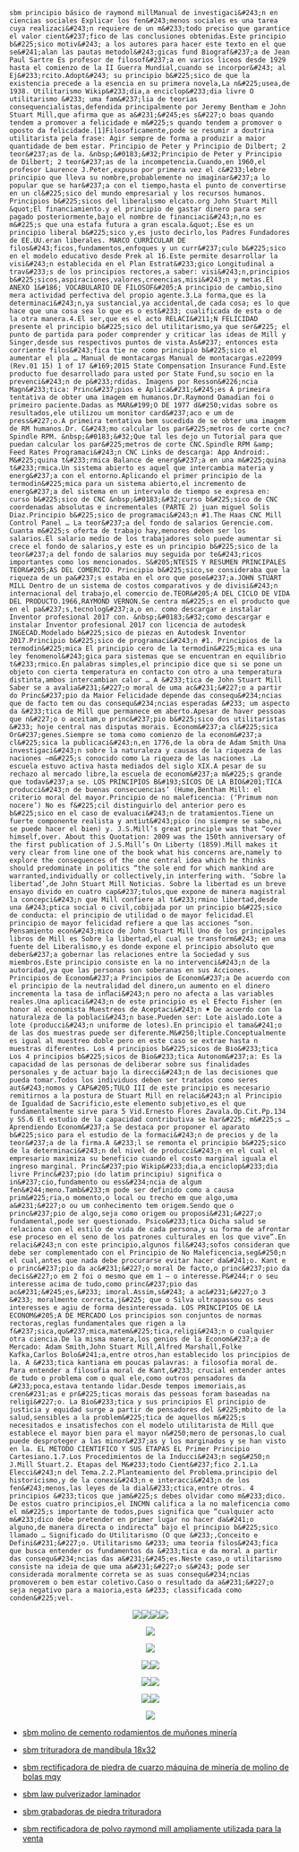 
```
sbm principio básico de raymond millManual de investigaci&#243;n en ciencias sociales Explicar los fen&#243;menos sociales es una tarea cuya realizaci&#243;n requiere de un m&#233;todo preciso que garantice el valor cient&#237;fico de las conclusiones obtenidas.Este principio b&#225;sico motiv&#243; a los autores para hacer este texto en el que se&#241;alan las pautas metodol&#243;gicas fund Biograf&#237;a de Jean Paul Sartre Es profesor de filosof&#237;a en varios liceos desde 1929 hasta el comienzo de la II Guerra Mundial,cuando se incorpor&#243; al Ej&#233;rcito.Adopt&#243; su principio b&#225;sico de que la existencia precede a la esencia en su primera novela,La n&#225;usea,de 1938. Utilitarismo Wikip&#233;dia,a enciclop&#233;dia livre O utilitarismo &#233; uma fam&#237;lia de teorias consequencialistas,defendida principalmente por Jeremy Bentham e John Stuart Mill,que afirma que as a&#231;&#245;es s&#227;o boas quando tendem a promover a felicidade e m&#225;s quando tendem a promover o oposto da felicidade.[1]Filosoficamente,pode se resumir a doutrina utilitarista pela frase: Agir sempre de forma a produzir a maior quantidade de bem estar. Principio de Peter y Principio de Dilbert; 2 teor&#237;as de la. &nbsp;&#0183;&#32;Principio de Peter y Principio de Dilbert; 2 teor&#237;as de la incompetencia.Cuando,en 1960,el profesor Laurence J.Peter,expuso por primera vez el c&#233;lebre principio que lleva su nombre,probablemente no imaginar&#237;a lo popular que se har&#237;a con el tiempo,hasta el punto de convertirse en un cl&#225;sico del mundo empresarial y los recursos humanos. Principios b&#225;sicos del liberalismo elcato.org John Stuart Mill &quot;El financiamiento.y el principio de gastar dinero para ser pagado posteriormente,bajo el nombre de financiaci&#243;n,no es m&#225;s que una estafa futura a gran escala.&quot;.Ese es un principio liberal b&#225;sico y,es justo decirlo,los Padres Fundadores de EE.UU.eran liberales. MARCO CURRICULAR DE filos&#243;ficos,fundamentos,enfoques y un curr&#237;culo b&#225;sico en el modelo educativo desde Prek al 16.Este permite desarrollar la visi&#243;n establecida en el Plan Estrat&#233;gico Longitudinal a trav&#233;s de los principios rectores,a saber: visi&#243;n,principios b&#225;sicos,aspiraciones,valores,creencias,misi&#243;n y metas.El ANEXO 1&#186; VOCABULARIO DE FILOSOF&#205;A principio de cambio,sino mera actividad perfectiva del propio agente.3.La forma,que es la determinaci&#243;n,ya sustancial,ya accidental,de cada cosa; es lo que hace que una cosa sea lo que es o est&#233; cualificada de esta o de la otra manera.4.El ser,que es el acto RELACI&#211;N FELICIDAD presente el principio b&#225;sico del utilitarismo,ya que ser&#225; el punto de partida para poder comprender y criticar las ideas de Mill y Singer,desde sus respectivos puntos de vista.As&#237; entonces esta corriente filos&#243;fica tie ne como principio b&#225;sico el aumentar el pla … Manual de montacargas Manual de montacargas.e22099 (Rev.01 15) 1 of 17 &#169;2015 State Compensation Insurance Fund.Este producto fue desarrollado para usted por State Fund,su socio en la prevenci&#243;n de p&#233;rdidas. Imagens por Resson&#226;ncia Magn&#233;tica: Princ&#237;pios e Aplica&#231;&#245;es A primeira tentativa de obter uma imagem em humanos.Dr.Raymond Damadian foi o primeiro paciente.Dadas as MAR&#199;O DE 1977 d&#250;vidas sobre os resultados,ele utilizou um monitor card&#237;aco e um de press&#227;o.A primeira tentativa bem sucedida de se obter uma imagem de RM humanos.Dr. C&#243;mo calcular los par&#225;metros de corte cnc? Spindle RPM. &nbsp;&#0183;&#32;Que tal les dejo un Tutorial para que puedan calcular los par&#225;metros de corte CNC.Spindle RPM &amp; Feed Rates Programaci&#243;n CNC Links de descarga: App Android:. M&#225;quina t&#233;rmica Balance de energ&#237;a en una m&#225;quina t&#233;rmica.Un sistema abierto es aquel que intercambia materia y energ&#237;a con el entorno.Aplicando el primer principio de la termodin&#225;mica para un sistema abierto,el incremento de energ&#237;a del sistema en un intervalo de tiempo se expresa en: curso b&#225;sico de CNC &nbsp;&#0183;&#32;curso b&#225;sico de CNC coordenadas absolutas e incrementales (PARTE 2) juan miguel Solis Diaz.Principio b&#225;sico de programaci&#243;n #1.The Haas CNC Mill Control Panel … La teor&#237;a del fondo de salarios Gerencie.com. Cuanta m&#225;s oferta de trabajo hay,menores deben ser los salarios.El salario medio de los trabajadores solo puede aumentar si crece el fondo de salarios,y este es un principio b&#225;sico de la teor&#237;a del fondo de salarios muy seguida por te&#243;ricos importantes como los mencionados. S&#205;NTESIS Y RESUMEN PRINCIPALES TEOR&#205;AS DEL COMERCIO. Principio b&#225;sico,se consideraba que la riqueza de un pa&#237;s estaba en el oro que pose&#237;a.JOHN STUART MILL Dentro de un sistema de costos comparativos y de divisi&#243;n internacional del trabajo,el comercio de.TEOR&#205;A DEL CICLO DE VIDA DEL PRODUCTO.1966,RAYMOND VERNON.Se centra m&#225;s en el producto que en el pa&#237;s,tecnolog&#237;a,o en. como descargar e instalar Inventor profesional 2017 con. &nbsp;&#0183;&#32;como descargar e instalar Inventor profesional 2017 con licencia de autodesk INGECAD.Modelado b&#225;sico de piezas en Autodesk Inventor 2017.Principio b&#225;sico de programaci&#243;n #1. Principios de la termodin&#225;mica El principio cero de la termodin&#225;mica es una ley fenomenol&#243;gica para sistemas que se encuentran en equilibrio t&#233;rmico.En palabras simples,el principio dice que si se pone un objeto con cierta temperatura en contacto con otro a una temperatura distinta,ambos intercambian calor … A &#233;tica de John Stuart Mill Saber se a avalia&#231;&#227;o moral de uma ac&#231;&#227;o a partir do Princ&#237;pio da Maior Felicidade depende das consequ&#234;ncias que de facto tem ou das consequ&#234;ncias esperadas &#233; um aspecto da &#233;tica de Mill que permanece em aberto.Apesar de haver pessoas que n&#227;o o aceitam,o princ&#237;pio b&#225;sico dos utilitaristas &#233; hoje central nas disputas morais. Econom&#237;a cl&#225;sica Or&#237;genes.Siempre se toma como comienzo de la econom&#237;a cl&#225;sica la publicaci&#243;n,en 1776,de la obra de Adam Smith Una investigaci&#243;n sobre la naturaleza y causas de la riqueza de las naciones —m&#225;s conocido como La riqueza de las naciones .La escuela estuvo activa hasta mediados del siglo XIX.A pesar de su rechazo al mercado libre,la escuela de econom&#237;a m&#225;s grande que todav&#237;a se. LOS PRINCIPIOS B&#193;SICOS DE LA BIO&#201;TICA producci&#243;n de buenas consecuencias’ (Hume,Bentham Mill: el criterio moral del mayor.Principio de no maleficencia: (‘Primum non nocere’) No es f&#225;cil distinguirlo del anterior pero es b&#225;sico en el caso de evaluaci&#243;n de tratamientos.Tiene un fuerte componente realista y antiut&#243;pico (no siempre se sabe,ni se puede hacer el bien) y. J.S.Mill’s great principle was that “over himself,over. About this Quotation: 2009 was the 150th anniversary of the first publication of J.S.Mill’s On Liberty (1859).Mill makes it very clear from line one of the book what his concerns are,namely to explore the consequences of the one central idea which he thinks should predominate in politics “the sole end for which mankind are warranted,individually or collectively,in interfering with. ‘Sobre la libertad’,de John Stuart Mill Noticias. Sobre la libertad es un breve ensayo divido en cuatro cap&#237;tulos,que expone de manera magistral la concepci&#243;n que Mill confiere al t&#233;rmino libertad,desde una &#243;ptica social o civil,cobijada por un principio b&#225;sico de conducta: el principio de utilidad o de mayor felicidad.El principio de mayor felicidad refiere a que las acciones “son. Pensamiento econ&#243;mico de John Stuart Mill Uno de los principales libros de Mill es Sobre la libertad,el cual se transform&#243; en una fuente del Liberalismo,y es donde expone el principio absoluto que deber&#237;a gobernar las relaciones entre la Sociedad y sus miembros.Este principio consiste en la no intervenci&#243;n de la autoridad,ya que las personas son soberanas en sus Acciones. Principios de Econom&#237;a Principios de Econom&#237;a De acuerdo con el principio de la neutralidad del dinero,un aumento en el dinero incrementa la tasa de inﬂaci&#243;n pero no afecta a las variables reales.Una aplicaci&#243;n de este principio es el Efecto Fisher (en honor al economista Muestreos de Aceptaci&#243;n ♦ De acuerdo con la naturaleza de la poblaci&#243;n base.Pueden ser: Lote aislado.Lote a lote (producci&#243;n uniforme de lotes).En principio el tama&#241;o de las dos muestras puede ser diferente.M&#250;ltiple.Conceptualmente es igual al muestreo doble pero en este caso se extrae hasta n muestras diferentes. Los 4 principios b&#225;sicos de Bio&#233;tica Los 4 principios b&#225;sicos de Bio&#233;tica Autonom&#237;a: Es la capacidad de las personas de deliberar sobre sus finalidades personales y de actuar bajo la direcci&#243;n de las decisiones que pueda tomar.Todos los individuos deben ser tratados como seres aut&#243;nomos y CAP&#205;TULO III de este principio es necesario remitirnos a la postura de Stuart Mill en relaci&#243;n al Principio de Igualdad de Sacrificio,este elemento subjetivo,es el que fundamentalmente sirve para 5 Vid.Ernesto Flores Zavala.Op.Cit.Pp.134 y SS.6 El estudio de la capacidad contributiva se har&#225; m&#225;s … Aprendiendo Econom&#237;a Se destaca por proponer el aparato b&#225;sico para el estudio de la formaci&#243;n de precios y de la teor&#237;a de la firma.A &#233;l se remonta el principio b&#225;sico de la determinaci&#243;n del nivel de producci&#243;n en el cual el empresario maximiza su beneficio cuando el costo marginal iguala el ingreso marginal. Princ&#237;pio Wikip&#233;dia,a enciclop&#233;dia livre Princ&#237;pio (do latim principiu) significa o in&#237;cio,fundamento ou ess&#234;ncia de algum fen&#244;meno.Tamb&#233;m pode ser definido como a causa prim&#225;ria,o momento,o local ou trecho em que algo,uma a&#231;&#227;o ou um conhecimento tem origem.Sendo que o princ&#237;pio de algo,seja como origem ou proposi&#231;&#227;o fundamental,pode ser questionado. Psico&#233;tica Dicha salud se relaciona con el estilo de vida de cada persona,y su forma de afrontar ese proceso en el seno de los patrones culturales en los que vive”.En relaci&#243;n con este principio,algunos fil&#243;sofos consideran que debe ser complementado con el Principio de No Maleficencia,seg&#250;n el cual,antes que nada debe procurarse evitar hacer da&#241;o. Kant e o princ&#237;pio da ac&#231;&#227;o moral De facto,o princ&#237;pio da decis&#227;o em 2 foi o mesmo que em 1 — o interesse.P&#244;r o seu interesse acima de tudo,como princ&#237;pio das ac&#231;&#245;es,&#233; imoral.Assim,s&#243; a ac&#231;&#227;o 3 &#233; moralmente correcta,j&#225; que o Silva ultrapassou os seus interesses e agiu de forma desinteressada. LOS PRINCIPIOS DE LA ECONOM&#205;A DE MERCADO Los principios son conjuntos de normas rectoras,reglas fundamentales que rigen a la f&#237;sica,qu&#237;mica,matem&#225;tica,religi&#243;n o cualquier otra ciencia.De la misma manera,los genios de la Econom&#237;a de Mercado: Adam Smith,John Stuart Mill,Alfred Marshall,Folke Kafka,Carlos Bolo&#241;a,entre otros,han establecido los principios de la. A &#233;tica kantiana em poucas palavras: a filosofia moral de. Para entender a filosofia moral de Kant,&#233; crucial entender antes de tudo o problema com o qual ele,como outros pensadores da &#233;poca,estava tentando lidar.Desde tempos imemoriais,as cren&#231;as e pr&#225;ticas morais das pessoas foram baseadas na religi&#227;o. La Bio&#233;tica y sus principios El principio de justicia y equidad surge a partir de pensadores del &#225;mbito de la salud,sensibles a la problem&#225;tica de aquellos m&#225;s necesitados e insatisfechos con el modelo utilitarista de Mill que establece el mayor bien para el mayor n&#250;mero de personas,lo cual puede desproteger a las minor&#237;as y los marginados y se han visto en la. EL METODO CIENTIFICO Y SUS ETAPAS EL Primer Principio Cartesiano.1.7.Los Procedimientos de la Inducci&#243;n seg&#250;n J.Mill Stuart.2. Etapas del M&#233;todo Cient&#237;fico 2.1.La Elecci&#243;n del Tema.2.2.Planteamiento del Problema.principio del historicismo,y de la conexi&#243;n e interacci&#243;n de los fen&#243;menos,las leyes de la dial&#233;ctica,entre otros. 4 principios &#233;ticos que jam&#225;s debes olvidar como m&#233;dico. De estos cuatro principios,el INCMN califica a la no maleficencia como el m&#225;s importante de todos,pues significa que “cualquier acto m&#233;dico debe pretender en primer lugar no hacer da&#241;o alguno,de manera directa o indirecta” bajo el principio b&#225;sico llamado … Significado do Utilitarismo (O que &#233;,Conceito e Defini&#231;&#227;o. Utilitarismo &#233; uma teoria filos&#243;fica que busca entender os fundamentos da &#233;tica e da moral a partir das consequ&#234;ncias das a&#231;&#245;es.Neste caso,o utilitarismo consiste na ideia de que uma a&#231;&#227;o s&#243; pode ser considerada moralmente correta se as suas consequ&#234;ncias promoverem o bem estar coletivo.Caso o resultado da a&#231;&#227;o seja negativo para a maioria,esta &#233; classificada como conden&#225;vel. 
```

<div align="center">

<a href="https://es-mill.shibang-china.com/github&k=sbm+principio+b%C3%A1sico+de+raymond+mill"><img src="https://static.shibang-china.com/es/mill/index.jpg"></a><a href="https://es-mill.shibang-china.com/materials.htmlgithub&k=sbm+principio+b%C3%A1sico+de+raymond+mill"><img src="https://static.shibang-china.com/es/mill/materials.jpg"></a><a href="https://es-mill.shibang-china.com/about.htmlgithub&k=sbm+principio+b%C3%A1sico+de+raymond+mill"><img src="https://static.shibang-china.com/es/mill/about.jpg"></a><a href="https://es-mill.shibang-china.com/contact.htmlgithub&k=sbm+principio+b%C3%A1sico+de+raymond+mill"><img src="https://static.shibang-china.com/es/mill/contact.jpg"></a>

<a href="https://es-mill.shibang-china.com/github&k=sbm+principio+b%C3%A1sico+de+raymond+mill"><img src="https://static.shibang-china.com/es/mill/banner.jpg"></a>

<a href="https://swt.shibang-china.com/github&k=sbm+principio+b%C3%A1sico+de+raymond+mill"><img src="https://static.shibang-china.com/es/mill/chat.jpg"></a>

<a href="https://es-mill.shibang-china.com/products/vertical-roller-mill.htmlgithub&k=sbm+principio+b%C3%A1sico+de+raymond+mill"><img src="https://static.shibang-china.com/es/mill/vertical.jpg"></a><a href="https://es-mill.shibang-china.com/products/raymond-mill.htmlgithub&k=sbm+principio+b%C3%A1sico+de+raymond+mill"><img src="https://static.shibang-china.com/es/mill/raymond.jpg"></a>

<a href="https://es-mill.shibang-china.com/products/ultrafine-grinding-mill.htmlgithub&k=sbm+principio+b%C3%A1sico+de+raymond+mill"><img src="https://static.shibang-china.com/es/mill/ultrafine.jpg"></a><a href="https://es-mill.shibang-china.com/products/trapezium-grinding-mill.htmlgithub&k=sbm+principio+b%C3%A1sico+de+raymond+mill"><img src="https://static.shibang-china.com/es/mill/trapezium.jpg"></a>

<a href="https://es-mill.shibang-china.com/products/ball-mill.htmlgithub&k=sbm+principio+b%C3%A1sico+de+raymond+mill"><img src="https://static.shibang-china.com/es/mill/ball.jpg"></a><a href="https://es-mill.shibang-china.com/products/hammer-mill.htmlgithub&k=sbm+principio+b%C3%A1sico+de+raymond+mill"><img src="https://static.shibang-china.com/es/mill/hammer.jpg"></a>

<a href="https://swt.shibang-china.com/github&k=sbm+principio+b%C3%A1sico+de+raymond+mill"><img src="https://static.shibang-china.com/es/mill/case.jpg"></a>

</div>


* [sbm molino de cemento rodamientos de muñones minería](sbm%20molino%20de%20cemento%20rodamientos%20de%20mu%C3%B1ones%20miner%C3%ADa.md)

* [sbm trituradora de mandíbula 18x32](sbm%20trituradora%20de%20mand%C3%ADbula%2018x32.md)

* [sbm rectificadora de piedra de cuarzo máquina de minería de molino de bolas mqy](sbm%20rectificadora%20de%20piedra%20de%20cuarzo%20m%C3%A1quina%20de%20miner%C3%ADa%20de%20molino%20de%20bolas%20mqy.md)

* [sbm law pulverizador laminador](sbm%20law%20pulverizador%20laminador.md)

* [sbm grabadoras de piedra trituradora](sbm%20grabadoras%20de%20piedra%20trituradora.md)

* [sbm rectificadora de polvo raymond mill ampliamente utilizada para la venta](sbm%20rectificadora%20de%20polvo%20raymond%20mill%20ampliamente%20utilizada%20para%20la%20venta.md)